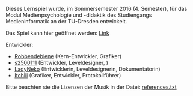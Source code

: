 Dieses Lernspiel wurde, im Sommersemester 2016 (4. Semester), für das Modul Medienpsychologie und -didaktik des Studiengangs Medieninformatik an der TU-Dresden entwickelt.

Das Spiel kann hier geöffnet werden: [Link](https://itchiii.github.io/Traffic4Kids/)

Entwickler:
* [Robbendebiene](https://github.com/Robbendebiene) (Kern-Entwickler, Grafiker)
* [s2500111](https://github.com/s2500111) (Entwickler, Leveldesigner, )
* [LadyNeko](https://github.com/LadyNeko) (Entwicklerin, Leveldesignerin, Do­ku­men­ta­torin) 
* [Itchiii](https://github.com/Itchiii) (Grafiker, Entwickler, Protokollführer)

Bitte beachten sie die Lizenzen der Musik in der Datei: [references.txt](https://github.com/Itchiii/Traffic4Kids/blob/master/resources/sounds/references.txt)
